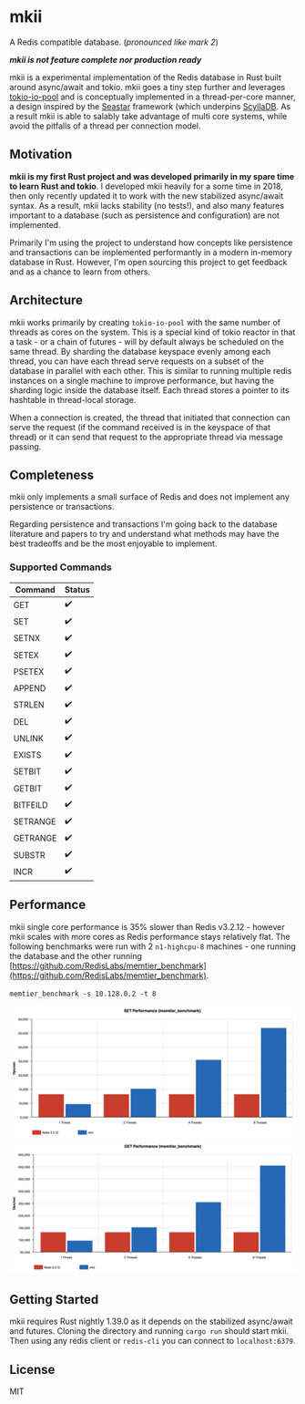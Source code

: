 # mkii

A Redis compatible database. (*pronounced like mark 2*)

***mkii is not feature complete nor production ready***

mkii is a experimental implementation of the Redis database in Rust built around async/await and tokio. mkii goes a tiny step further and leverages [tokio-io-pool]([https://github.com/jonhoo/tokio-io-pool](https://github.com/jonhoo/tokio-io-pool)) and is conceptually implemented in a thread-per-core manner, a design inspired by the [Seastar]([http://seastar.io/](http://seastar.io/)) framework (which underpins [ScyllaDB]([https://www.scylladb.com/](https://www.scylladb.com/)). As a result mkii is able to salably take advantage of multi core systems, while avoid the pitfalls of a thread per connection model.

## Motivation

**mkii is my first Rust project and was developed primarily in my spare time to learn Rust and tokio**. I developed mkii heavily for a some time in 2018, then only recently updated it to work with the new stabilized async/await syntax. As a result, mkii lacks stability (no tests!), and also many features important to a database (such as persistence and configuration) are not implemented.

Primarily I'm using the project to understand how concepts like persistence and transactions can be implemented performantly in a modern in-memory database in Rust. However, I'm open sourcing this project to get feedback and as a chance to learn from others.

## Architecture

mkii works primarily by creating `tokio-io-pool` with the same number of threads as cores on the system. This is a special kind of tokio reactor in that a task - or a chain of futures - will by default always be scheduled on the same thread. By sharding the database keyspace evenly among each thread, you can have each thread serve requests on a subset of the database in parallel with each other. This is similar to running multiple redis instances on a single machine to improve performance, but having the sharding logic inside the database itself. Each thread stores a pointer to its hashtable in thread-local storage.

When a connection is created, the thread that initiated that connection can serve the request (if the command received is in the keyspace of that thread) or it can send that request to the appropriate thread via message passing.

## Completeness

mkii only implements a small surface of Redis and does not implement any persistence or transactions.

Regarding persistence and transactions I'm going back to the database literature and papers to try and understand what methods may have the best tradeoffs and be the most enjoyable to implement.

### Supported Commands

| Command | Status |
| ------- | ------ |
| GET	| ✔️|
| SET	| ✔️|
| SETNX	| ✔️|
| SETEX |	✔️|
| PSETEX |	✔️|
| APPEND |	✔️|
| STRLEN |	✔️|
| DEL |	✔️|
| UNLINK |	✔️|
| EXISTS |	✔️|
| SETBIT |	✔️|
| GETBIT |	✔️|
| BITFEILD |	✔️|
| SETRANGE |	✔️|
| GETRANGE |	✔️|
| SUBSTR |	✔️|
| INCR |	✔️|

## Performance

mkii single core performance is 35% slower than Redis v3.2.12 - however mkii scales with more cores as Redis performance stays relatively flat. The following benchmarks were run with 2 `n1-highcpu-8` machines - one running the database and the other running [https://github.com/RedisLabs/memtier_benchmark](https://github.com/RedisLabs/memtier_benchmark).

`memtier_benchmark -s 10.128.0.2 -t 8`

![](images/set-perf.png) ![](images/get-perf.png)

## Getting Started

mkii requires Rust nightly 1.39.0 as it depends on the stabilized async/await and futures. Cloning the directory and running `cargo run` should start mkii. Then using any redis client or `redis-cli` you can connect to `localhost:6379`.

## License

MIT

